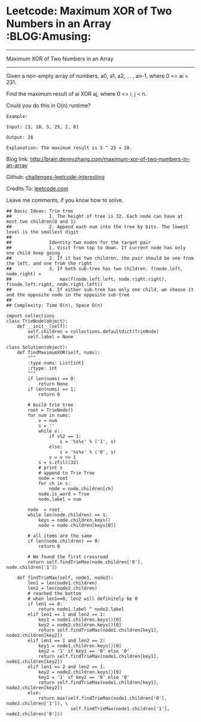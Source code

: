 # Leetcode: Maximum XOR of Two Numbers in an Array     :BLOG:Amusing:


---

Maximum XOR of Two Numbers in an Array  

---

Given a non-empty array of numbers, a0, a1, a2, &#x2026; , an-1, where 0 <= ai < 231.  

Find the maximum result of ai XOR aj, where 0 <= i, j < n.  

Could you do this in O(n) runtime?  

    Example:
    
    Input: [3, 10, 5, 25, 2, 8]
    
    Output: 28
    
    Explanation: The maximum result is 5 ^ 25 = 28.

Blog link: <http://brain.dennyzhang.com/maximum-xor-of-two-numbers-in-an-array>  

Github: [challenges-leetcode-interesting](https://github.com/DennyZhang/challenges-leetcode-interesting/tree/master/maximum-xor-of-two-numbers-in-an-array)  

Credits To: [leetcode.com](https://leetcode.com/problems/maximum-xor-of-two-numbers-in-an-array/description)  

Leave me comments, if you know how to solve.  

    ## Basic Ideas: Trie tree
    ##              1. The height of tree is 32. Each node can have at most two children(0 and 1)
    ##              2. Append each num into the tree by bits. The lowest level is the smallest digit
    ##
    ##              Identity two nodes for the target pair
    ##              1. Visit from top to down. If current node has only one child keep going
    ##              2. If it has two children, the pair should be one from the left, and one from the right
    ##              3. If both sub-tree has two children. f(node.left, node.right) = 
    ##                  max(f(node.left.left, node.right.right), f(node.left.right, node.right.left))
    ##              4. If either sub-tree has only one child, we choose it and the opposite node in the opposite sub-tree
    ##
    ## Complexity: Time O(n), Space O(n)
    
    import collections
    class TrieNode(object):
        def __init__(self):
            self.children = collections.defaultdict(TrieNode)
            self.label = None
    
    class Solution(object):
        def findMaximumXOR(self, nums):
            """
            :type nums: List[int]
            :rtype: int
            """
            if len(nums) == 0:
                return None
            if len(nums) == 1:
                return 0
    
            # build trie tree
            root = TrieNode()
            for num in nums:
                v = num
                s = ''
                while v:
                    if v%2 == 1:
                        s = '%s%s' % ('1', s)
                    else:
                        s = '%s%s' % ('0', s)                    
                    v = v >> 1
                s = s.zfill(32)
                # print s
                # append to Trie Tree
                node = root
                for ch in s:
                    node = node.children[ch]
                node.is_word = True
                node.label = num
    
            node  = root
            while len(node.children) == 1:
                keys = node.children.keys()
                node = node.children[keys[0]]
    
            # all items are the same
            if len(node.children) == 0:
                return 0
    
            # We found the first crossroad
            return self.findTrieMax(node.children['0'], node.children['1'])
    
        def findTrieMax(self, node1, node2):
            len1 = len(node1.children)
            len2 = len(node2.children)
            # reached the bottom
            # when len1==0, len2 will definitely be 0
            if len1 == 0:
                return node1.label ^ node2.label
            elif len1 == 1 and len2 == 1:
                key1 = node1.children.keys()[0]
                key2 = node2.children.keys()[0]
                return self.findTrieMax(node1.children[key1], node2.children[key2])
            elif len1 == 1 and len2 == 2:
                key1 = node1.children.keys()[0]
                key2 = '1' if key1 == '0' else '0'
                return self.findTrieMax(node1.children[key1], node2.children[key2])
            elif len1 == 2 and len2 == 1:
                key2 = node2.children.keys()[0]
                key1 = '1' if key2 == '0' else '0'
                return self.findTrieMax(node1.children[key1], node2.children[key2])
            else:
                return max(self.findTrieMax(node1.children['0'], node2.children['1']), \
                            self.findTrieMax(node1.children['1'], node2.children['0']))